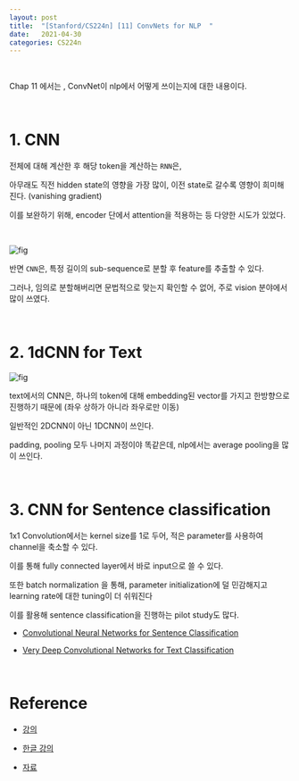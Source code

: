 ```yaml
---
layout: post
title:  "[Stanford/CS224n] [11] ConvNets for NLP  "
date:   2021-04-30
categories: CS224n 
---
```



<br>


Chap 11 에서는 , ConvNet이 nlp에서 어떻게 쓰이는지에 대한 내용이다.


<br>

# 1. CNN

전체에 대해 계산한 후 해당 token을 계산하는 `RNN`은,

아무래도 직전 hidden state의 영향을 가장 많이, 이전 state로 갈수록 영향이 희미해진다. (vanishing gradient)

이를 보완하기 위해, encoder 단에서 attention을 적용하는 등 다양한 시도가 있었다.

<br>


![fig](https://miro.medium.com/freeze/max/800/1*O06nY1U7zoP4vE5AZEnxKA.gif)

반면 `CNN`은, 특정 길이의 sub-sequence로 분할 후 feature를 추출할 수 있다.

그러나, 임의로 분할해버리면 문법적으로 맞는지 확인할 수 없어, 주로 vision 분야에서 많이 쓰였다.


<br>


# 2. 1dCNN for Text


![fig](https://www.researchgate.net/publication/329201018/figure/fig2/AS:697400008138753@1543284527161/The-architecture-of-our-1D-CNN-model-This-model-consists-of-two-convolutional-layers.png)

text에서의 CNN은, 하나의 token에 대해 embedding된 vector를 가지고 한방향으로 진행하기 때문에 (좌우 상하가 아니라 좌우로만 이동)

 일반적인 2DCNN이 아닌 1DCNN이 쓰인다.

padding, pooling 모두 나머지 과정이야 똑같은데, nlp에서는 average pooling을 많이 쓰인다.

<br>

# 3. CNN for Sentence classification

1x1 Convolution에서는 kernel size를 1로 두어, 적은 parameter를 사용하여 channel을 축소할 수 있다.

이를 통해 fully connected layer에서 바로 input으로 쓸 수 있다.

또한 batch normalization 을 통해, parameter initialization에 덜 민감해지고 learning rate에 대한 tuning이 더 쉬워진다

이를 활용해 sentence classification을 진행하는 pilot study도 많다.


- [Convolutional Neural Networks for Sentence Classification](https://www.aclweb.org/anthology/D14-1181/)

- [Very Deep Convolutional Networks for Text Classification](https://arxiv.org/abs/1606.01781)


<br>


# Reference

- [강의](https://www.youtube.com/watch?v=8rXD5-xhemo&list=PLoROMvodv4rOhcuXMZkNm7j3fVwBBY42z)

- [한글 강의](https://www.youtube.com/watch?v=9woiID8QzbE&list=PLetSlH8YjIfVdobI2IkAQnNTb1Bt5Ji9U)

- [자료 ](https://web.stanford.edu/class/archive/cs/cs224n/cs224n.1194/)
